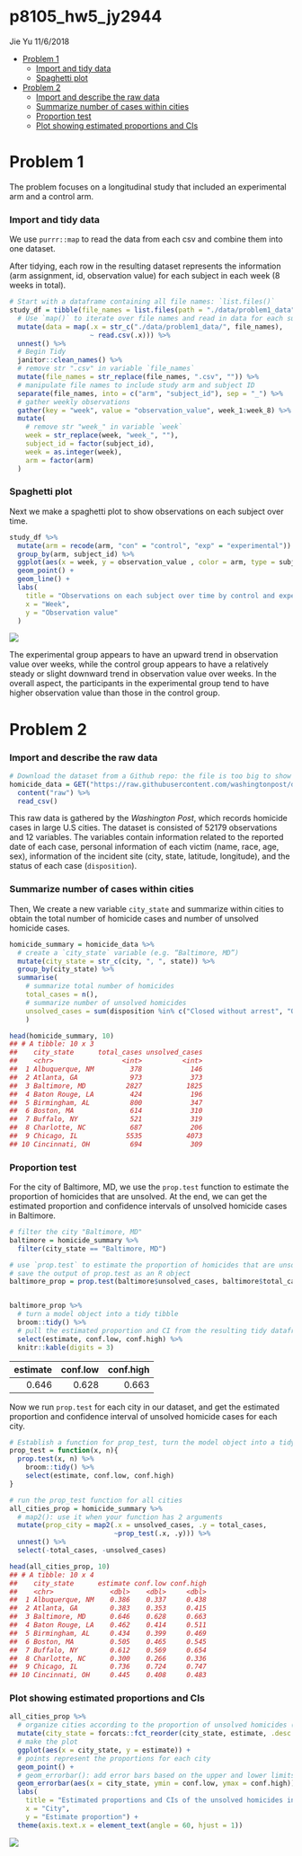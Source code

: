 p8105\_hw5\_jy2944
================
Jie Yu
11/6/2018

-   [Problem 1](#problem-1)
    -   [Import and tidy data](#import-and-tidy-data)
    -   [Spaghetti plot](#spaghetti-plot)
-   [Problem 2](#problem-2)
    -   [Import and describe the raw data](#import-and-describe-the-raw-data)
    -   [Summarize number of cases within cities](#summarize-number-of-cases-within-cities)
    -   [Proportion test](#proportion-test)
    -   [Plot showing estimated proportions and CIs](#plot-showing-estimated-proportions-and-cis)

Problem 1
=========

The problem focuses on a longitudinal study that included an experimental arm and a control arm.

### Import and tidy data

We use `purrr::map` to read the data from each csv and combine them into one dataset.

After tidying, each row in the resulting dataset represents the information (arm assignment, id, observation value) for each subject in each week (8 weeks in total).

``` r
# Start with a dataframe containing all file names: `list.files()`
study_df = tibble(file_names = list.files(path = "./data/problem1_data")) %>% 
  # Use `map()` to iterate over file names and read in data for each subject, and save the results in a new variable `data`
  mutate(data = map(.x = str_c("./data/problem1_data/", file_names), 
                    ~ read.csv(.x))) %>% 
  unnest() %>%
  # Begin Tidy
  janitor::clean_names() %>% 
  # remove str ".csv" in variable `file_names`
  mutate(file_names = str_replace(file_names, ".csv", "")) %>% 
  # manipulate file names to include study arm and subject ID
  separate(file_names, into = c("arm", "subject_id"), sep = "_") %>% 
  # gather weekly observations
  gather(key = "week", value = "observation_value", week_1:week_8) %>% 
  mutate(
    # remove str "week_" in variable `week`
    week = str_replace(week, "week_", ""),
    subject_id = factor(subject_id),
    week = as.integer(week),
    arm = factor(arm)
  )
```

### Spaghetti plot

Next we make a spaghetti plot to show observations on each subject over time.

``` r
study_df %>% 
  mutate(arm = recode(arm, "con" = "control", "exp" = "experimental")) %>%
  group_by(arm, subject_id) %>% 
  ggplot(aes(x = week, y = observation_value , color = arm, type = subject_id)) + 
  geom_point() +
  geom_line() +
  labs(
    title = "Observations on each subject over time by control and experimental group",
    x = "Week",
    y = "Observation value"
  ) 
```

![](p8105_hw5_jy2944_files/figure-markdown_github/p1_spaghetti_plot-1.png)

The experimental group appears to have an upward trend in observation value over weeks, while the control group appears to have a relatively steady or slight downward trend in observation value over weeks. In the overall aspect, the participants in the experimental group tend to have higher observation value than those in the control group.

Problem 2
=========

### Import and describe the raw data

``` r
# Download the dataset from a Github repo: the file is too big to show on Github
homicide_data = GET("https://raw.githubusercontent.com/washingtonpost/data-homicides/master/homicide-data.csv") %>% 
  content("raw") %>%
  read_csv()
```

This raw data is gathered by the *Washington Post*, which records homicide cases in large U.S cities. The dataset is consisted of 52179 observations and 12 variables. The variables contain information related to the reported date of each case, personal information of each victim (name, race, age, sex), information of the incident site (city, state, latitude, longitude), and the status of each case (`disposition`).

### Summarize number of cases within cities

Then, We create a new variable `city_state` and summarize within cities to obtain the total number of homicide cases and number of unsolved homicide cases.

``` r
homicide_summary = homicide_data %>% 
  # create a `city_state` variable (e.g. “Baltimore, MD”) 
  mutate(city_state = str_c(city, ", ", state)) %>%
  group_by(city_state) %>% 
  summarise(
    # summarize total number of homicides
    total_cases = n(),
    # summarize number of unsolved homicides
    unsolved_cases = sum(disposition %in% c("Closed without arrest", "Open/No arrest"))
    )

head(homicide_summary, 10)
## # A tibble: 10 x 3
##    city_state      total_cases unsolved_cases
##    <chr>                 <int>          <int>
##  1 Albuquerque, NM         378            146
##  2 Atlanta, GA             973            373
##  3 Baltimore, MD          2827           1825
##  4 Baton Rouge, LA         424            196
##  5 Birmingham, AL          800            347
##  6 Boston, MA              614            310
##  7 Buffalo, NY             521            319
##  8 Charlotte, NC           687            206
##  9 Chicago, IL            5535           4073
## 10 Cincinnati, OH          694            309
```

### Proportion test

For the city of Baltimore, MD, we use the `prop.test` function to estimate the proportion of homicides that are unsolved. At the end, we can get the estimated proportion and confidence intervals of unsolved homicide cases in Baltimore.

``` r
# filter the city "Baltimore, MD"
baltimore = homicide_summary %>% 
  filter(city_state == "Baltimore, MD")

# use `prop.test` to estimate the proportion of homicides that are unsolved
# save the output of prop.test as an R object
baltimore_prop = prop.test(baltimore$unsolved_cases, baltimore$total_cases)


baltimore_prop %>% 
  # turn a model object into a tidy tibble
  broom::tidy() %>% 
  # pull the estimated proportion and CI from the resulting tidy dataframe
  select(estimate, conf.low, conf.high) %>% 
  knitr::kable(digits = 3)
```

|  estimate|  conf.low|  conf.high|
|---------:|---------:|----------:|
|     0.646|     0.628|      0.663|

Now we run `prop.test` for each city in our dataset, and get the estimated proportion and confidence interval of unsolved homicide cases for each city.

``` r
# Establish a function for prop_test, turn the model object into a tidy tibble, and pull the estimated proportion and CI
prop_test = function(x, n){
  prop.test(x, n) %>% 
    broom::tidy() %>% 
    select(estimate, conf.low, conf.high)
}

# run the prop_test function for all cities
all_cities_prop = homicide_summary %>% 
  # map2(): use it when your function has 2 arguments
  mutate(prop_city = map2(.x = unsolved_cases, .y = total_cases, 
                          ~prop_test(.x, .y))) %>% 
  unnest() %>% 
  select(-total_cases, -unsolved_cases)

head(all_cities_prop, 10)
## # A tibble: 10 x 4
##    city_state      estimate conf.low conf.high
##    <chr>              <dbl>    <dbl>     <dbl>
##  1 Albuquerque, NM    0.386    0.337     0.438
##  2 Atlanta, GA        0.383    0.353     0.415
##  3 Baltimore, MD      0.646    0.628     0.663
##  4 Baton Rouge, LA    0.462    0.414     0.511
##  5 Birmingham, AL     0.434    0.399     0.469
##  6 Boston, MA         0.505    0.465     0.545
##  7 Buffalo, NY        0.612    0.569     0.654
##  8 Charlotte, NC      0.300    0.266     0.336
##  9 Chicago, IL        0.736    0.724     0.747
## 10 Cincinnati, OH     0.445    0.408     0.483
```

### Plot showing estimated proportions and CIs

``` r
all_cities_prop %>% 
  # organize cities according to the proportion of unsolved homicides (in a descending order)
  mutate(city_state = forcats::fct_reorder(city_state, estimate, .desc = TRUE)) %>% 
  # make the plot
  ggplot(aes(x = city_state, y = estimate)) +
  # points represent the proportions for each city
  geom_point() +
  # geom_errorbar(): add error bars based on the upper and lower limits
  geom_errorbar(aes(x = city_state, ymin = conf.low, ymax = conf.high)) +
  labs(
    title = "Estimated proportions and CIs of the unsolved homicides in each city", 
    x = "City", 
    y = "Estimate proportion") +
  theme(axis.text.x = element_text(angle = 60, hjust = 1))
```

![](p8105_hw5_jy2944_files/figure-markdown_github/p2_plot-1.png)
